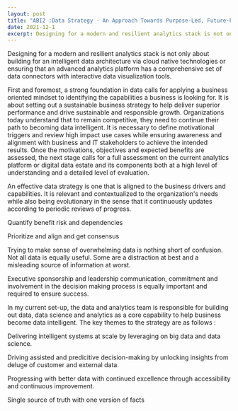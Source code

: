 ```yaml
---
layout: post
title: "ABI2 :Data Strategy - An Approach Towards Purpose-Led, Future-Fit Business Model"
date: 2021-12-1
excerpt: Designing for a modern and resilient analytics stack is not only about building for an intelligent data architecture via cloud native technologies or ensuring that an advanced analytics platform has a comprehensive set of data connectors with interactive data visualization tools.
---
```

Designing for a modern and resilient analytics stack is not only about building for an intelligent data architecture via cloud native technologies or ensuring that an advanced analytics platform has a comprehensive set of data connectors with interactive data visualization tools.

First and foremost, a strong foundation in data calls for applying a business oriented mindset to identifying the capabilities a business is looking for. It is about setting out a sustainable business strategy to help deliver superior performance and drive sustainable and responsible growth.  Organizations today understand that to remain competitive, they need to continue their path to becoming data intelligent. It is necessary to define motivational triggers and review high impact use cases while ensuring awareness and alignment with business and IT stakeholders to achieve the intended results. Once the motivations, objectives and expected benefits are assessed, the next stage calls for a full assessment on the current analytics platform or digital data estate and its components both at a high level of understanding and a detailed level of evaluation.  

An effective data strategy is one that is aligned to the business drivers and capabilities. It is relevant and contextualized to the organization's needs while also being evolutionary in the sense that it continuously updates according to periodic reviews of progress.

Quantify benefit risk and dependencies

Prioritize and align and get consensus

Trying to make sense of overwhelming data is nothing short of confusion. Not all data is equally useful. Some are a distraction at best and a misleading source of information at worst. 

Executive sponsorship and leadership communication, commitment and involvement in the decision making process is equally important and required to ensure success. 

In my current set-up, the data and analytics team is responsible for building out data, data science and analytics as a core capability to help business become data intelligent. The key themes to the strategy are as follows : 

Delivering intelligent systems at scale by leveraging on big data and data science.

Driving assisted and predicitive decision-making by unlocking insights from deluge of customer and external data.

Progressing with better data with continued excellence through accessibility and continuous improvement.

Single source of truth with one version of facts





